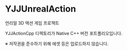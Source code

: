 # YJJUnrealAction

언리얼 3D 액션 게임 프로젝트

YJJActionCpp 디렉토리가 Native C++ 버전 포트폴리오입니다.

※ 저작권을 준수하기 위해 에셋 등은 업로드하지 않습니다.
